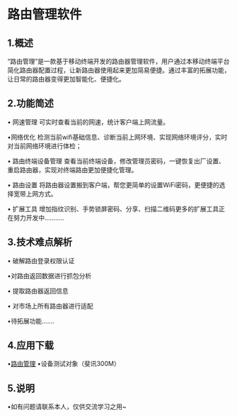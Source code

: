 # 路由管理软件

## 1.概述

“路由管理”是一款基于移动终端开发的路由器管理软件，用户通过本移动终端平台简化路由器配置过程，让新路由器使用起来更加简易便捷。通过丰富的拓展功能，让日常的路由器变得更加智能化、便捷化。

## 2.功能简述

• 网速管理
可实时查看当前的网速，统计客户端上网流量。

•网络优化
检测当前wifi基础信息、诊断当前上网环境、实现网络环境评分，实时对当前网络环境进行体检；

• 路由终端设备管理
查看当前终端设备，修改管理员密码，一键恢复出厂设置、重启路由器，实现对终端路由更加便捷化管理。

• 路由设置
将路由器设置搬到客户端，帮您更简单的设置WiFi密码，更便捷的选择宽带上网方式。

• 扩展工具
增加指纹识别、手势锁屏密码、分享、扫描二维码更多的扩展工具正在努力开发中………..

## 3.技术难点解析

• 破解路由登录权限认证

•对路由返回数据进行抓包分析

• 提取路由器返回信息

• 对市场上所有路由器进行适配

•待拓展功能.......

## 4.应用下载

•[路由管理]( https://itunes.apple.com/us/app/lu-you-guan-li/id1061866839?l=zh&ls=1&mt=8)
•设备测试对象（斐讯300M）

## 5.说明
   
•如有问题请联系本人，仅供交流学习之用~







